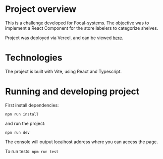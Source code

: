 # Project overview

This is a challenge developed for Focal-systems. The objective was to implement a React Component for the store labelers to categorize shelves.

Project was deployed via Vercel, and can be viewed [here](https://focal-challenge-phi.vercel.app/).

# Technologies
The project is built with Vite, using React and Typescript. 

# Running and developing project

First install dependencies:

`npm run install`

and run the project:

`npm run dev`

The console will output localhost address where you can access the page.

To run tests:
`npm run test`
